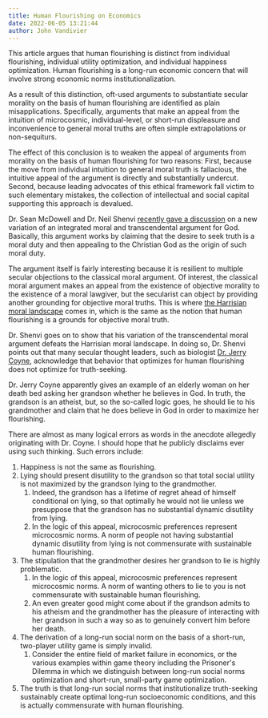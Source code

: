 ```yaml
---
title: Human Flourishing on Economics
date: 2022-06-05 13:21:44
author: John Vandivier
---
```




<!-- wp:paragraph -->
<p>This article argues that human flourishing is distinct from individual flourishing, individual utility optimization, and individual happiness optimization. Human flourishing is a long-run economic concern that will involve strong economic norms institutionalization.</p>
<!-- /wp:paragraph -->

<!-- wp:paragraph -->
<p>As a result of this distinction, oft-used arguments to substantiate secular morality on the basis of human flourishing are identified as plain misapplications. Specifically, arguments that make an appeal from the intuition of microcosmic, individual-level, or short-run displeasure and inconvenience to general moral truths are often simple extrapolations or non-sequiturs.</p>
<!-- /wp:paragraph -->

<!-- wp:paragraph -->
<p>The effect of this conclusion is to weaken the appeal of arguments from morality on the basis of human flourishing for two reasons: First, because the move from individual intuition to general moral truth is fallacious, the intuitive appeal of the argument is directly and substantially undercut. Second, because leading advocates of this ethical framework fall victim to such elementary mistakes, the collection of intellectual and social capital supporting this approach is devalued.</p>
<!-- /wp:paragraph -->

<!-- wp:paragraph -->
<p>Dr. Sean McDowell and Dr. Neil Shenvi <a href=\"https://www.youtube.com/watch?v=US98IUM2npE\">recently gave a discussion</a> on a new variation of an integrated moral and transcendental argument for God. Basically, this argument works by claiming that the desire to seek truth is a moral duty and then appealing to the Christian God as the origin of such moral duty.</p>
<!-- /wp:paragraph -->

<!-- wp:paragraph -->
<p>The argument itself is fairly interesting because it is resilient to multiple secular objections to the classical moral argument. Of interest, the classical moral argument makes an appeal from the existence of objective morality to the existence of a moral lawgiver, but the secularist can object by providing another grounding for objective moral truths. This is where <a href=\"https://www.amazon.com/Moral-Landscape-Science-Determine-Values/dp/143917122X\">the Harrisian moral landscape</a> comes in, which is the same as the notion that human flourishing is a grounds for objective moral truth.</p>
<!-- /wp:paragraph -->

<!-- wp:paragraph -->
<p>Dr. Shenvi goes on to show that his variation of the transcendental moral argument defeats the Harrisian moral landscape. In doing so, Dr. Shenvi points out that many secular thought leaders, such as biologist <a href=\"https://en.wikipedia.org/w/index.php?title=Jerry_Coyne&amp;oldid=1079356454\">Dr. Jerry Coyne</a>, acknowledge that behavior that optimizes for human flourishing does not optimize for truth-seeking.</p>
<!-- /wp:paragraph -->

<!-- wp:paragraph -->
<p>Dr. Jerry Coyne apparently gives an example of an elderly woman on her death bed asking her grandson whether he believes in God. In truth, the grandson is an atheist, but, so the so-called logic goes, he should lie to his grandmother and claim that he does believe in God in order to maximize her flourishing.</p>
<!-- /wp:paragraph -->

<!-- wp:paragraph -->
<p>There are almost as many logical errors as words in the anecdote allegedly originating with Dr. Coyne. I should hope that he publicly disclaims ever using such thinking. Such errors include:</p>
<!-- /wp:paragraph -->

<!-- wp:list {\"ordered\":true} -->
<ol><li>Happiness is not the same as flourishing.</li><li>Lying should present disutility to the grandson so that total social utility is not maximized by the grandson lying to the grandmother.<ol><li>Indeed, the grandson has a lifetime of regret ahead of himself conditional on lying, so that optimally he would not lie unless we presuppose that the grandson has no substantial dynamic disutility from lying.</li><li>In the logic of this appeal, microcosmic preferences represent microcosmic norms. A norm of people not having substantial dynamic disutility from lying is not commensurate with sustainable human flourishing.</li></ol></li><li>The stipulation that the grandmother desires her grandson to lie is highly problematic.<ol><li>In the logic of this appeal, microcosmic preferences represent microcosmic norms. A norm of wanting others to lie to you is not commensurate with sustainable human flourishing.</li><li>An even greater good might come about if the grandson admits to his atheism and the grandmother has the pleasure of interacting with her grandson in such a way so as to genuinely convert him before her death.</li></ol></li><li>The derivation of a long-run social norm on the basis of a short-run, two-player utility game is simply invalid.<ol><li>Consider the entire field of market failure in economics, or the various examples within game theory including the Prisoner's Dilemma in which we distinguish between long-run social norms optimization and short-run, small-party game optimization.</li></ol></li><li>The truth is that long-run social norms that institutionalize truth-seeking sustainably create optimal long-run socioeconomic conditions, and this is actually commensurate with human flourishing.</li></ol>
<!-- /wp:list -->